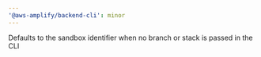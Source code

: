 ```yaml
---
'@aws-amplify/backend-cli': minor
---
```


Defaults to the sandbox identifier when no branch or stack is passed in the CLI
